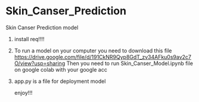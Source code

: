 # Skin_Canser_Prediction
Skin Canser Prediction model

1. install req!!!!
2. To run a model on your computer you need to download this file https://drive.google.com/file/d/191CkNR9Qyp8GdT_zv34AFku0s9av2c7O/view?usp=sharing
   Then you need to run Skin_Canser_Model.ipynb file on google colab with your google acc

3. app.py is a file for deployment model

   enjoy!!!

